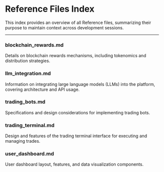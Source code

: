# Reference Files Index

This index provides an overview of all Reference files, summarizing their purpose to maintain context across development sessions.

---

### blockchain_rewards.md
Details on blockchain rewards mechanisms, including tokenomics and distribution strategies.

### llm_integration.md
Information on integrating large language models (LLMs) into the platform, covering architecture and API usage.

### trading_bots.md
Specifications and design considerations for implementing trading bots.

### trading_terminal.md
Design and features of the trading terminal interface for executing and managing trades.

### user_dashboard.md
User dashboard layout, features, and data visualization components.
